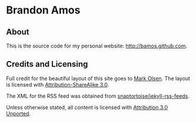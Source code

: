# Brandon Amos

## About
This is the source code for my personal website: <http://bamos.github.com>.

## Credits and Licensing
Full credit for the beautiful layout of this site goes to
[Mark Olsen](https://github.com/olesenm/olesenm.github.com).
The layout is licensed with 
[Attribution-ShareAlike 3.0](
    http://creativecommons.org/licenses/by-sa/3.0/).

The XML for the RSS feed was obtained from
[snaptortoise/jekyll-rss-feeds](
    https://github.com/snaptortoise/jekyll-rss-feeds).

Unless otherwise stated, all content is licensed with
[Attribution 3.0 Unported](
    http://creativecommons.org/licenses/by/3.0/deed.en_US).
